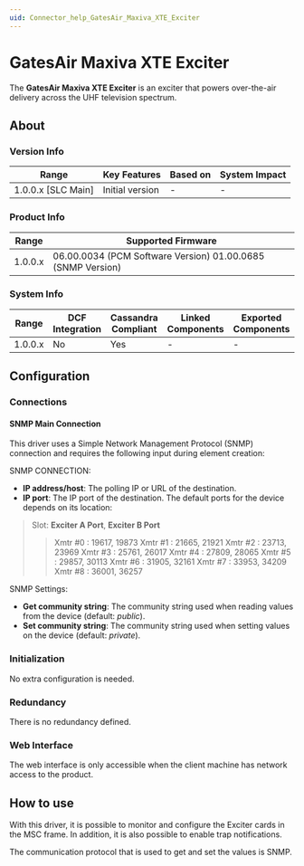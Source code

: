 ```yaml
---
uid: Connector_help_GatesAir_Maxiva_XTE_Exciter
---
```


# GatesAir Maxiva XTE Exciter

The **GatesAir Maxiva XTE Exciter** is an exciter that powers over-the-air delivery across the UHF television spectrum.

## About

### Version Info

| **Range**            | **Key Features** | **Based on** | **System Impact** |
|----------------------|------------------|--------------|-------------------|
| 1.0.0.x \[SLC Main\] | Initial version  | \-           | \-                |

### Product Info

| **Range** | **Supported Firmware**                                      |
|-----------|-------------------------------------------------------------|
| 1.0.0.x   | 06.00.0034 (PCM Software Version) 01.00.0685 (SNMP Version) |

### System Info

| **Range** | **DCF Integration** | **Cassandra Compliant** | **Linked Components** | **Exported Components** |
|-----------|---------------------|-------------------------|-----------------------|-------------------------|
| 1.0.0.x   | No                  | Yes                     | \-                    | \-                      |

## Configuration

### Connections

#### SNMP Main Connection

This driver uses a Simple Network Management Protocol (SNMP) connection and requires the following input during element creation:

SNMP CONNECTION:

- **IP address/host**: The polling IP or URL of the destination.
- **IP port**: The IP port of the destination. The default ports for the device depends on its location:

> Slot: **Exciter A Port**, **Exciter B Port**
>
> > Xmtr \#0 : 19617, 19873
> > Xmtr \#1 : 21665, 21921
> > Xmtr \#2 : 23713, 23969
> > Xmtr \#3 : 25761, 26017
> > Xmtr \#4 : 27809, 28065
> > Xmtr \#5 : 29857, 30113
> > Xmtr \#6 : 31905, 32161
> > Xmtr \#7 : 33953, 34209
> > Xmtr \#8 : 36001, 36257

SNMP Settings:

- **Get community string**: The community string used when reading values from the device (default: *public*).
- **Set community string**: The community string used when setting values on the device (default: *private*).

### Initialization

No extra configuration is needed.

### Redundancy

There is no redundancy defined.

### Web Interface

The web interface is only accessible when the client machine has network access to the product.

## How to use

With this driver, it is possible to monitor and configure the Exciter cards in the MSC frame. In addition, it is also possible to enable trap notifications.

The communication protocol that is used to get and set the values is SNMP.
